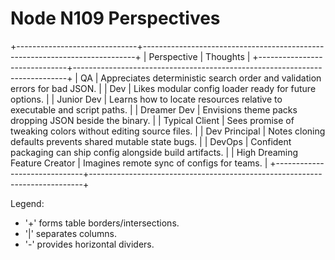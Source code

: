 # Node N109 Perspectives

+------------------------------+----------------------------------------------------------------------------+
| Perspective                  | Thoughts                                                                   |
+------------------------------+----------------------------------------------------------------------------+
| QA                           | Appreciates deterministic search order and validation errors for bad JSON. |
| Dev                          | Likes modular config loader ready for future options.                      |
| Junior Dev                   | Learns how to locate resources relative to executable and script paths.    |
| Dreamer Dev                  | Envisions theme packs dropping JSON beside the binary.                     |
| Typical Client               | Sees promise of tweaking colors without editing source files.              |
| Dev Principal                | Notes cloning defaults prevents shared mutable state bugs.                 |
| DevOps                       | Confident packaging can ship config alongside build artifacts.             |
| High Dreaming Feature Creator | Imagines remote sync of configs for teams.                                 |
+------------------------------+----------------------------------------------------------------------------+

Legend:
- '+' forms table borders/intersections.
- '|' separates columns.
- '-' provides horizontal dividers.
